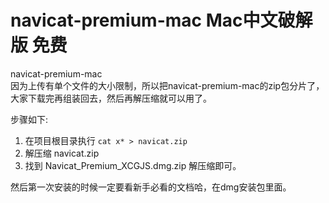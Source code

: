 # navicat-premium-mac Mac中文破解版 免费
navicat-premium-mac   
因为上传有单个文件的大小限制，所以把navicat-premium-mac的zip包分片了，大家下载完再组装回去，然后再解压缩就可以用了。 

步骤如下:  

1. 在项目根目录执行 `cat x* > navicat.zip`
2. 解压缩 navicat.zip 
3. 找到 Navicat_Premium_XCGJS.dmg.zip 解压缩即可。

然后第一次安装的时候一定要看新手必看的文档哈，在dmg安装包里面。
